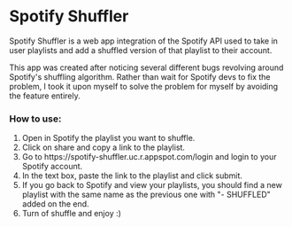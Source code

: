 <h1>Spotify Shuffler</h1>
Spotify Shuffler is a web app integration of the Spotify API used to take in user playlists and add a shuffled version of that playlist to their account.

This app was created after noticing several different bugs revolving around Spotify's shuffling algorithm. Rather than wait for Spotify devs to fix the problem, I took it upon myself to solve the problem for myself by avoiding the feature entirely.

<h3>How to use:</h3>
<ol>
<li> Open in Spotify the playlist you want to shuffle.</li>
<li> Click on share and copy a link to the playlist.</li>
<li> Go to https://spotify-shuffler.uc.r.appspot.com/login and login to your Spotify account.</li>
<li> In the text box, paste the link to the playlist and click submit.</li>
<li> If you go back to Spotify and view your playlists, you should find a new playlist with the same name as the previous one with "- SHUFFLED" added on the end.</li>
<li> Turn of shuffle and enjoy :)</li>
</ol>
